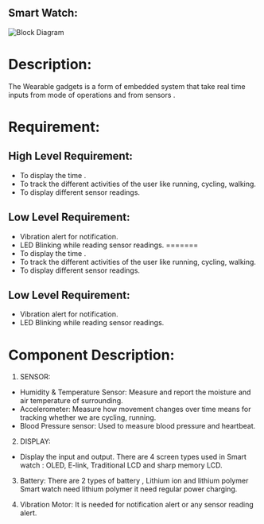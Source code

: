 ## Smart Watch:
![Block Diagram](https://user-images.githubusercontent.com/89115879/154841926-760b459a-d5ab-4294-bece-ff115d33d112.PNG)

# Description:
 The Wearable gadgets is a form of embedded system that take real time inputs from mode  of operations and from sensors .


# Requirement:

## High Level Requirement:


*	To display the time .
*	To track the different activities of the user like running, cycling, walking.
*	To display different sensor readings.

##	Low Level Requirement:

*	Vibration alert for notification.
*	LED Blinking while reading sensor readings.
=======
* To display the time .
* To track the different activities of the user like running, cycling, walking.
* To display different sensor readings.

## Low Level Requirement:
* Vibration alert for notification.
* LED Blinking while reading sensor readings.



# Component Description:

1)	SENSOR:
*	Humidity  & Temperature Sensor:
          Measure and report the moisture and air temperature of surrounding.
*	Accelerometer:
          Measure how movement changes over time means for tracking whether   we are cycling, running.
*	Blood Pressure sensor:
          Used  to measure blood pressure and heartbeat.

2)	 DISPLAY:
 * Display the input and output. There are 4 screen types used in Smart watch : OLED, E-link, Traditional LCD and sharp memory LCD. 
     
3)	Battery:
There are 2 types of battery , Lithium ion and lithium polymer
Smart watch need lithium polymer it need regular power charging.
    

4)	Vibration Motor:
It is needed for notification alert or any sensor reading alert.
